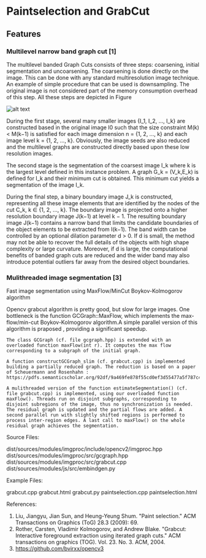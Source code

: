 # Paintselection and GrabCut

## Features
### Multilevel narrow band graph cut [1]

The multilevel banded Graph Cuts consists of three steps: coarsening, initial segmentation and uncoarsening. The coarsening is done directly on the image. This can be done with any standard multiresolution image technique. An example of simple procedure that can be used is downsampling. The original image is not considered part of the memory consumption overhead of this step. All these steps are depicted in Figure

![alt text](https://github.com/anshkumar/paintselection/img/gAVoN.png)

During the first stage, several many smaller images {I_1, I_2, ..., I_k} are constructed based in the original image I0 such that the size constraint M(k) < M(k−1) is satisfied for each image dimension n = {1, 2, ..., k} and each image level k = {1, 2, ..., k}. Obviously, the image seeds are also reduced and the multilevel graphs are constructed directly based upon these low resolution images.

The second stage is the segmentation of the coarsest image I_k where k is the largest level defined in this instance problem. A graph G_k = (V_k,E_k) is defined for I_k and their minimum cut is obtained. This minimum cut yields a segmentation of the image I_k.

During the final step, a binary boundary image J_k is constructed, representing all these image elements that are identified by the nodes of the cut C_k, k ∈ {1, 2, ..., k}. The boundary image is projected onto a higher resolution boundary image J(k−1) at level k − 1. The resulting boundary image J(k−1) contains a narrow band that limits the candidate boundaries of the object elements to be extracted from I(k−1). The band width can be controlled by an optional dilation parameter d > 0. If d is small, the method may not be able to recover the full details of the objects with high shape complexity or large curvature. Moreover, if d is large, the computational benefits of banded graph cuts are reduced and the wider band may also introduce potential outliers far away from the desired object boundaries.

### Mulithreaded image segmentation [3]

Fast image segmentation using MaxFlow/MinCut Boykov-Kolmogorov algorithm

Opencv grabcut algorithm is pretty good, but slow for large images. One bottleneck is the function GCGraph::MaxFlow, which implements the max-flow/min-cut Boykov-Kolmogorov algorithm.A simple parallel version of this algorithm is praposed , providing a significant speedup.

    The class GCGraph (cf. file gcgraph.hpp) is extended with an overloaded function maxFlow(int r). It computes the max flow corresponding to a subgraph of the initial graph.

    A function constructGCGraph_slim (cf. grabcut.cpp) is implemented building a partially reduced graph. The reduction is based on a paper of Scheuermann and Rosenhahn : https://pdfs.semanticscholar.org/92df/9a469fe878f55cd0ef3d55477a5f787c47ba.pdf

    A mulithreaded version of the function estimateSegmentation() (cf. file grabcut.cpp) is implemented, using our overloaded function maxFlow(). Threads run on disjoint subgraphs, corresponding to disjoint subregions of the image, thus no synchronization is needed. The residual graph is updated and the partial flows are added. A second parallel run with slightly shifted regions is performed to process inter-region edges. A last call to maxFlow() on the whole residual graph achieves the segmentation.

Source Files:

dist/sources/modules/imgproc/include/opencv2/imgproc.hpp
dist/sources/modules/imgproc/src/gcgraph.hpp
dist/sources/modules/imgproc/src/grabcut.cpp
dist/sources/modules/js/src/embindgen.py

Example Files:

grabcut.cpp
grabcut.html
grabcut.py
paintselection.cpp
paintselection.html

References:
1) Liu, Jiangyu, Jian Sun, and Heung-Yeung Shum. "Paint selection." ACM Transactions on Graphics (ToG) 28.3 (2009): 69.
2) Rother, Carsten, Vladimir Kolmogorov, and Andrew Blake. "Grabcut: Interactive foreground extraction using iterated graph cuts." ACM transactions on graphics (TOG). Vol. 23. No. 3. ACM, 2004.
3) https://github.com/bvirxx/opencv3
